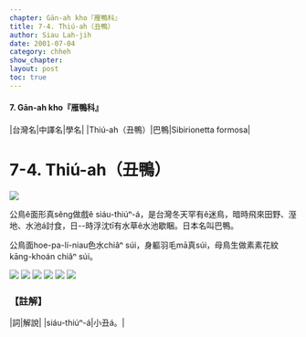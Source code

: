 ```yaml
---
chapter: Gān-ah kho『雁鴨科』
title: 7-4. Thiú-ah（丑鴨）
author: Siau Lah-jih
date: 2001-07-04
category: chheh
show_chapter: 
layout: post
toc: true
---
```


#### 7. Gān-ah kho『雁鴨科』

|台灣名|中譯名|學名|
|Thiú-ah（丑鴨）|巴鴨|Sibirionetta formosa|


# 7-4. Thiú-ah（丑鴨）

![](../too5/07/07-4-1.Thiú-ah.jpg)


公鳥ê面形真sêng做戲ê siáu-thiúⁿ-á，是台灣冬天罕有ê迷鳥，暗時飛來田野、溼地、水池á討食，日--時浮沈tī有水草ê水池歇睏。日本名叫巴鴨。

公鳥面hoe-pa-lí-niau色水chiâⁿ súi，身軀羽毛mā真súi，母鳥生做素素花紋kāng-khoán chiâⁿ súi。
	

![](../too5/07/07-4-2.Thiú-ah.jpg)
![](../too5/07/07-4-3.Thiú-ah.jpg)
![](../too5/07/07-4-4.Thiú-ah.jpg)
![](../too5/07/07-4-5.Thiú-ah.jpg)
![](../too5/07/07-4-6.Thiú-ah.jpg)
![](../too5/07/07-4-7.Thiú-ah.jpg)


### 【註解】

|詞|解說|
|siáu-thiúⁿ-á|小丑á。|

